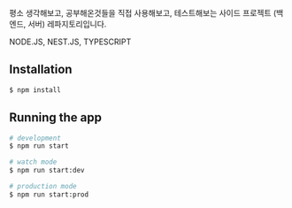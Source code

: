 평소 생각해보고, 공부해온것들을 직접 사용해보고, 테스트해보는 사이드 프로젝트 (백엔드, 서버) 레파지토리입니다.

NODE.JS, NEST.JS, TYPESCRIPT

## Installation

```bash
$ npm install
```

## Running the app

```bash
# development
$ npm run start

# watch mode
$ npm run start:dev

# production mode
$ npm run start:prod
```
